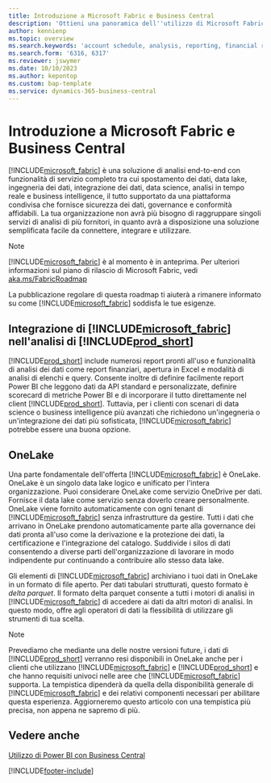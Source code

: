```yaml
---
title: Introduzione a Microsoft Fabric e Business Central
description: 'Ottieni una panoramica dell''utilizzo di Microsoft Fabric per avere informazioni dettagliate, business intelligence e KPI dai dati di Business Central.'
author: kennienp
ms.topic: overview
ms.search.keywords: 'account schedule, analysis, reporting, financial report, business intelligence, KPI'
ms.search.form: '6316, 6317'
ms.reviewer: jswymer
ms.date: 10/10/2023
ms.author: kepontop
ms.custom: bap-template
ms.service: dynamics-365-business-central
---
```

# Introduzione a Microsoft Fabric e Business Central

[!INCLUDE[microsoft_fabric](includes/microsoft_fabric.md)] è una soluzione di analisi end-to-end con funzionalità di servizio completo tra cui spostamento dei dati, data lake, ingegneria dei dati, integrazione dei dati, data science, analisi in tempo reale e business intelligence, il tutto supportato da una piattaforma condivisa che fornisce sicurezza dei dati, governance e conformità affidabili. La tua organizzazione non avrà più bisogno di raggruppare singoli servizi di analisi di più fornitori, in quanto avrà a disposizione una soluzione semplificata facile da connettere, integrare e utilizzare.

> [!NOTE]
> [!INCLUDE[microsoft_fabric](includes/microsoft_fabric.md)] è al momento è in anteprima. Per ulteriori informazioni sul piano di rilascio di Microsoft Fabric, vedi [aka.ms/FabricRoadmap](https://aka.ms/FabricRoadmap)
> 
> La pubblicazione regolare di questa roadmap ti aiuterà a rimanere informato su come [!INCLUDE[microsoft_fabric](includes/microsoft_fabric.md)] soddisfa le tue esigenze.

## Integrazione di [!INCLUDE[microsoft_fabric](includes/microsoft_fabric.md)] nell'analisi di [!INCLUDE[prod_short](includes/prod_short.md)]

[!INCLUDE[prod_short](includes/prod_short.md)] include numerosi report pronti all'uso e funzionalità di analisi dei dati come report finanziari, apertura in Excel e modalità di analisi di elenchi e query. Consente inoltre di definire facilmente report Power BI che leggono dati da API standard e personalizzate, definire scorecard di metriche Power BI e di incorporare il tutto direttamente nel client [!INCLUDE[prod_short](includes/prod_short.md)]. Tuttavia, per i clienti con scenari di data science o business intelligence più avanzati che richiedono un'ingegneria o un'integrazione dei dati più sofisticata, [!INCLUDE[microsoft_fabric](includes/microsoft_fabric.md)] potrebbe essere una buona opzione. 

## OneLake

Una parte fondamentale dell'offerta [!INCLUDE[microsoft_fabric](includes/microsoft_fabric.md)] è OneLake. OneLake è un singolo data lake logico e unificato per l'intera organizzazione. Puoi considerare OneLake come servizio OneDrive per dati. Fornisce il data lake come servizio senza doverlo creare personalmente. OneLake viene fornito automaticamente con ogni tenant di [!INCLUDE[microsoft_fabric](includes/microsoft_fabric.md)] senza infrastrutture da gestire. Tutti i dati che arrivano in OneLake prendono automaticamente parte alla governance dei dati pronta all'uso come la derivazione e la protezione dei dati, la certificazione e l'integrazione del catalogo. Suddivide i silos di dati consentendo a diverse parti dell'organizzazione di lavorare in modo indipendente pur continuando a contribuire allo stesso data lake.

Gli elementi di [!INCLUDE[microsoft_fabric](includes/microsoft_fabric.md)] archiviano i tuoi dati in OneLake in un formato di file aperto. Per dati tabulari strutturati, questo formato è *delta parquet*. Il formato delta parquet consente a tutti i motori di analisi in [!INCLUDE[microsoft_fabric](includes/microsoft_fabric.md)] di accedere ai dati da altri motori di analisi. In questo modo, offre agli operatori di dati la flessibilità di utilizzare gli strumenti di tua scelta.

> [!NOTE]
> Prevediamo che mediante una delle nostre versioni future, i dati di [!INCLUDE[prod_short](includes/prod_short.md)] verranno resi disponibili in OneLake anche per i clienti che utilizzano [!INCLUDE[microsoft_fabric](includes/microsoft_fabric.md)] e [!INCLUDE[prod_short](includes/prod_short.md)] e che hanno requisiti univoci nelle aree che [!INCLUDE[microsoft_fabric](includes/microsoft_fabric.md)] supporta. La tempistica dipenderà da quella della disponibilità generale di [!INCLUDE[microsoft_fabric](includes/microsoft_fabric.md)] e dei relativi componenti necessari per abilitare questa esperienza. Aggiorneremo questo articolo con una tempistica più precisa, non appena ne sapremo di più.

## Vedere anche
[Utilizzo di Power BI con Business Central](admin-powerbi.md)   

[!INCLUDE[footer-include](includes/footer-banner.md)]
